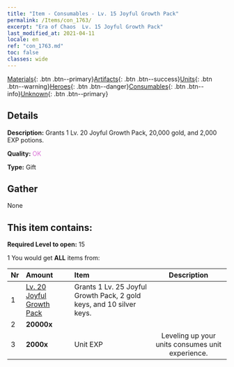 ```yaml
---
title: "Item - Consumables - Lv. 15 Joyful Growth Pack"
permalink: /Items/con_1763/
excerpt: "Era of Chaos  Lv. 15 Joyful Growth Pack"
last_modified_at: 2021-04-11
locale: en
ref: "con_1763.md"
toc: false
classes: wide
---
```

 [Materials](/Items/){: .btn .btn--primary}[Artifacts](/Items/Artifacts/){: .btn .btn--success}[Units](/Items/Units/){: .btn .btn--warning}[Heroes](/Items/Heroes/){: .btn .btn--danger}[Consumables](/Items/Consumables/){: .btn .btn--info}[Unknown](/Items/Unknown/){: .btn .btn--primary}

## Details
 **Description:** Grants 1 Lv. 20 Joyful Growth Pack, 20,000 gold, and 2,000 EXP potions.

 **Quality:** <span style="color: #DA70D6">OK</span>

 **Type:** Gift

## Gather

  None

## This item contains:

 **Required Level to open:** 15

 1 You would get **ALL** items  from:

  | Nr | Amount |     Item    | Description |
  |:---|:-------|:------------|:-----------:|
  | 1 | [Lv. 20 Joyful Growth Pack](/Items/con_1764/) | Grants 1 Lv. 25 Joyful Growth Pack, 2 gold keys, and 10 silver keys. | 
  | 2 |  **20000x** | <i class="fas fa-coins"/> |  | 
  | 3 |  **2000x** | Unit EXP | Leveling up your units consumes unit experience.  | 
